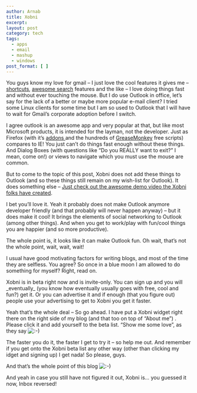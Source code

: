 ```yaml
---
author: Arnab
title: Xobni
excerpt:
layout: post
category: tech
tags:
  - apps
  - email
  - mashup
  - windows
post_format: [ ]
---
```

You guys know my love for gmail – I just love the cool features it gives me – [shortcuts][1], [awesome search][2] features and the like – I love doing things fast and without ever touching the mouse. But I do use Outlook in office, let’s say for the lack of a better or maybe more popular e-mail client? I tried some Linux clients for some time but I am so used to Outlook that I will have to wait for Gmail’s corporate adoption before I switch.

I agree outlook is an awesome app and very popular at that, but like most Microsoft products, it is intended for the layman, not the developer. Just as Firefox (with it’s [addons ][3]and the hundreds of [GreaseMonkey][4] free scripts) compares to IE! You just can’t do things fast enough without these things. And Dialog Boxes (with questions like “Do you REALLY want to exit?” I mean, come on!) or views to navigate which you must use the mouse are common.

But to come to the topic of this post, Xobni does not add these things to Outlook (and so these things still remain on my wish-list for Outlook). It does something else – [Just check out the awesome demo video the Xobni folks have created][5].

I bet you’ll love it. Yeah it probably does not make Outlook anymore developer friendly (and that probably will never happen anyway) – but it does make it cool! It brings the elements of social networking to Outlook (among other things). And when you get to work/play with fun/cool things you are happier (and so more productive).

The whole point is, it looks like it can make Outlook fun. Oh wait, that’s not the whole point, wait, wait, wait!

I usual have good motivating factors for writing blogs, and most of the time they are selfless. You agree? So once in a blue moon I am allowed to do something for myself? Right, read on.

Xobni is in beta right now and is invite-only. You can sign up and you will \_eventually\_ (you know how eventually usually goes with free, cool and fun?) get it. Or you can advertise it and if enough (that you figure out) people use your advertising to get to Xobni you get it faster.

Yeah that’s the whole deal – So go ahead. I have put a Xobni widget right there on the right side of my blog (and that too on top of “About me”) . Please click it and add yourself to the beta list. “Show me some love”, as they say ![:-)][6]

The faster you do it, the faster I get to try it – so help me out. And remember if you get onto the Xobni beta list any other way (other than clicking my idget and signing up) I get nada! So please, guys.

And that’s the whole point of this blog ![:-)][6]

And yeah in case you still have not figured it out, Xobni is… you guessed it now, Inbox reversed!

 [1]: https://mail.google.com/support/bin/answer.py?hl=en&answer=6594
 [2]: https://mail.google.com/support/bin/answer.py?answer=7190
 [3]: https://addons.mozilla.org/en-US/firefox/
 [4]: https://addons.mozilla.org/en-US/firefox/addon/748
 [5]: http://www.xobni.com/learnmore
 [6]: http://www.arnab-deka.com/posts/wp-includes/images/smilies/icon_smile.gif